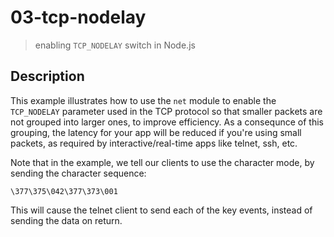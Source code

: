 # 03-tcp-nodelay
> enabling `TCP_NODELAY` switch in Node.js 

## Description
This example illustrates how to use the `net` module to enable the `TCP_NODELAY` parameter used in the TCP protocol so that smaller packets are not grouped into larger ones, to improve efficiency. 
As a consequnce of this grouping, the latency for your app will be reduced if you're using small packets, as required by interactive/real-time apps like telnet, ssh, etc.

Note that in the example, we tell our clients to use the character mode, by sending the character sequence:
```
\377\375\042\377\373\001
```

This will cause the telnet client to send each of the key events, instead of sending the data on return.